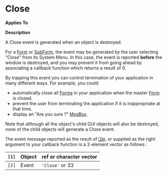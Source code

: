 




<h1 class="heading"><span class="name">Close</span></h1>

**Applies To**


**Description**


A Close event is generated when an object is destroyed.



For a [Form](../a-z/form.md) or [SubForm](../a-z/subform.md), the event may be generated by the user selecting "Close" from its System Menu. In this case, the event is reported **before** the window is destroyed, and you may prevent it from going ahead by associating a callback function which returns a result of 0.



By trapping this event you can control termination of your application in many different ways. For example, you could:

- automatically close all [Forms](../a-z/form.md) in your application when the master [Form](../a-z/form.md) is closed.
- prevent the user from terminating the application if it is inappropriate at that time.
- display an "Are you sure ?" [MsgBox](../a-z/msgbox.md).


Note that although all the object's child GUI objects will also be destroyed, none of the child objects will generate a Close event.



The event message reported as the result of [`⎕DQ`](../../Language/System%20Functions/dq.htm), or supplied as the right argument to your callback function is a 2-element vector as follows :


| `[1]` | Object | ref or character vector |
| --- | --- | ---  |
| `[2]` | Event | `'Close'` or 33 |



